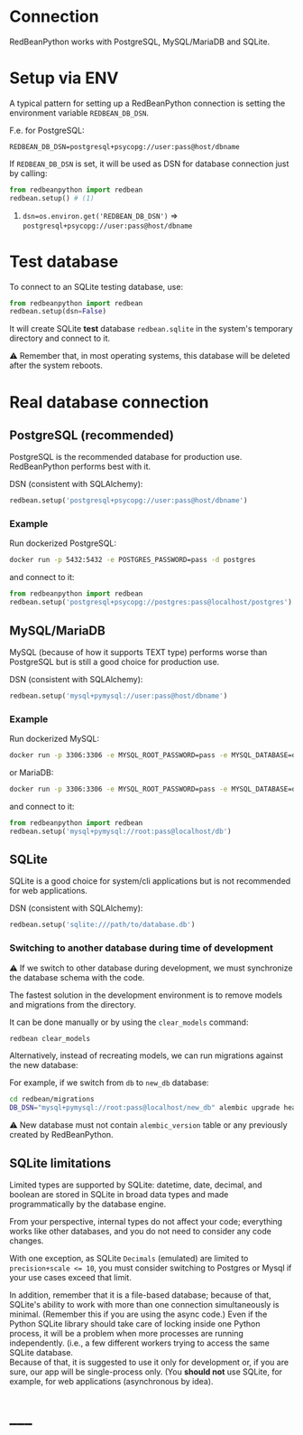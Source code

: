 # Connection

RedBeanPython works with PostgreSQL, MySQL/MariaDB and SQLite.

# Setup via ENV

A typical pattern for setting up a RedBeanPython connection is setting the environment variable `REDBEAN_DB_DSN`.

F.e. for PostgreSQL:

`REDBEAN_DB_DSN=postgresql+psycopg://user:pass@host/dbname`

If `REDBEAN_DB_DSN` is set, it will be used as DSN for database connection just by calling:

```python
from redbeanpython import redbean
redbean.setup() # (1)
```

1. `dsn=os.environ.get('REDBEAN_DB_DSN')` => `postgresql+psycopg://user:pass@host/dbname`

# Test database

To connect to an SQLite testing database, use:

```python
from redbeanpython import redbean
redbean.setup(dsn=False)
```

It will create SQLite **test** database `redbean.sqlite`  in the system's temporary directory and connect to it.

:warning: Remember that, in most operating systems, this database will be deleted after the system reboots.

# Real database connection

## PostgreSQL (recommended)

PostgreSQL is the recommended database for production use. RedBeanPython performs best with it.

DSN (consistent with SQLAlchemy):

```python
redbean.setup('postgresql+psycopg://user:pass@host/dbname')
```

### Example

Run dockerized PostgreSQL:

```bash
docker run -p 5432:5432 -e POSTGRES_PASSWORD=pass -d postgres
```

and connect to it:

```python   
from redbeanpython import redbean
redbean.setup('postgresql+psycopg://postgres:pass@localhost/postgres')
```

## MySQL/MariaDB

MySQL (because of how it supports TEXT type) performs worse than PostgreSQL but is still a good choice for production use.

DSN (consistent with SQLAlchemy):

```python
redbean.setup('mysql+pymysql://user:pass@host/dbname')
```

### Example

Run dockerized MySQL:

```bash
docker run -p 3306:3306 -e MYSQL_ROOT_PASSWORD=pass -e MYSQL_DATABASE=db -d mysql
```

or MariaDB:


```bash
docker run -p 3306:3306 -e MYSQL_ROOT_PASSWORD=pass -e MYSQL_DATABASE=db -d mariadb
```

and connect to it:

```python
from redbeanpython import redbean
redbean.setup('mysql+pymysql://root:pass@localhost/db')
```

## SQLite

SQLite is a good choice for system/cli applications but is not recommended for web applications.  

DSN (consistent with SQLAlchemy):

```python
redbean.setup('sqlite:///path/to/database.db')
```

### Switching to another database during time of development

:warning:  If we switch to other database during development, we must synchronize the database schema with the code.

The fastest solution in the development environment is to remove models and migrations from the directory.

It can be done manually or by using the `clear_models` command:

```bash
redbean clear_models
```

Alternatively, instead of recreating models, we can run migrations against the new database:

For example, if we switch from `db` to `new_db` database:

```bash
cd redbean/migrations 
DB_DSN="mysql+pymysql://root:pass@localhost/new_db" alembic upgrade head
```

:warning: New database must not contain `alembic_version` table or any previously created by RedBeanPython.

## SQLite limitations

Limited types are supported by SQLite: datetime, date, decimal, and boolean are stored in SQLite in broad data types and made programmatically by the database engine.

From your perspective, internal types do not affect your code; everything works like other databases, and you do not need to consider any code changes.

With one exception, as SQLite  `Decimals` (emulated) are limited to `precision+scale <= 10`, you must consider switching to Postgres or Mysql if your use cases exceed that limit.  

In addition, remember that it is a file-based database; because of that, SQLite's ability to work with more than one connection simultaneously is minimal. (Remember this if you are using the async code.) Even if the Python SQLite library should take care of locking inside one Python process, it will be a problem when more processes are running independently. (i.e., a few different workers trying to access the same SQLite database.  
Because of that, it is suggested to use it only for development or, if you are sure, our app will be single-process only. (You **should not** use SQLite, for example, for web applications (asynchronous by idea).    

#
# ___